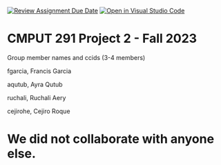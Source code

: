 [![Review Assignment Due Date](https://classroom.github.com/assets/deadline-readme-button-24ddc0f5d75046c5622901739e7c5dd533143b0c8e959d652212380cedb1ea36.svg)](https://classroom.github.com/a/WaxloQed)
[![Open in Visual Studio Code](https://classroom.github.com/assets/open-in-vscode-718a45dd9cf7e7f842a935f5ebbe5719a5e09af4491e668f4dbf3b35d5cca122.svg)](https://classroom.github.com/online_ide?assignment_repo_id=12992354&assignment_repo_type=AssignmentRepo)
# CMPUT 291 Project 2 - Fall 2023  
Group member names and ccids (3-4 members)  

  fgarcia, Francis Garcia

  aqutub, Ayra Qutub

  ruchali, Ruchali Aery

  cejirohe, Cejiro Roque
# We did not collaborate with anyone else.  
